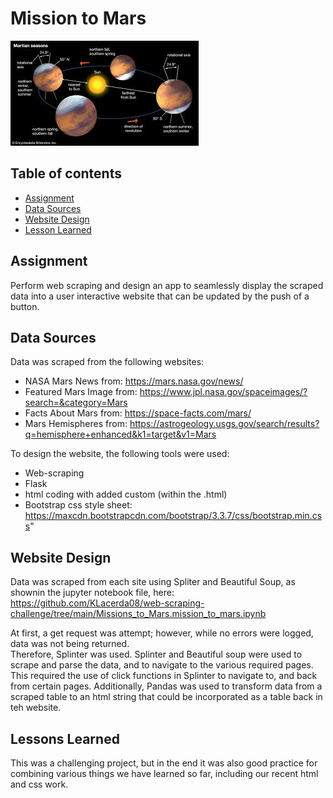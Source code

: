 # Mission to Mars

![Title](Images/mars.jpg)

## Table of contents
* [Assignment](#assignment)
* [Data Sources](#data_sources)
* [Website Design](#design)
* [Lesson Learned](#lessons)

## Assignment
Perform web scraping and design an app to seamlessly display the scraped data into a user interactive website 
that can be updated by the push of a button.  

## Data Sources
Data was scraped from the following websites:  
- NASA Mars News from: https://mars.nasa.gov/news/
- Featured Mars Image from: https://www.jpl.nasa.gov/spaceimages/?search=&category=Mars
- Facts About Mars from: https://space-facts.com/mars/
- Mars Hemispheres from: https://astrogeology.usgs.gov/search/results?q=hemisphere+enhanced&k1=target&v1=Mars

To design the website, the following tools were used: 
- Web-scraping
- Flask
- html coding with added custom (within the .html)
- Bootstrap css style sheet:  https://maxcdn.bootstrapcdn.com/bootstrap/3.3.7/css/bootstrap.min.css"

## Website Design
Data was scraped from each site using Spliter and Beautiful Soup, as shownin the jupyter notebook file, here: 
https://github.com/KLacerda08/web-scraping-challenge/tree/main/Missions_to_Mars.mission_to_mars.ipynb 

At first, a get request was attempt; however, while no errors were logged, data was not being returned.  
Therefore, Splinter was used. Splinter and Beautiful soup were used to scrape and parse the data, and to 
navigate to the various required pages. This required the use of click functions in Splinter to navigate
to, and back from certain pages.  Additionally, Pandas was used to transform data from a scraped table to 
an html string that could be incorporated as a table back in teh website. 



## Lessons Learned
This was a challenging project, but in the end it was also good practice for combining various things we 
have learned so far, including our recent html and css work.  

